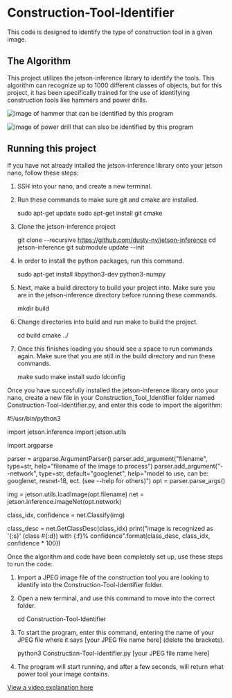 # Construction-Tool-Identifier

This code is designed to identify the type of construction tool in a given image.

## The Algorithm

This project utilizes the jetson-inference library to identify the tools. This algorithm can recognize up to 1000 different classes of objects, but for this project, it has been specifically trained for the use of identifying construction tools like hammers and power drills.

![image of hammer that can be identified by this program](https://i.imgur.com/tJtDgS6.jpg)

![image of power drill that can also be identified by this program](https://i.imgur.com/SPPS46Z.jpg)


## Running this project

If you have not already intalled the jetson-inference library onto your jetson nano, follow these steps:


1. SSH into your nano, and create a new terminal.
2. Run these commands to make sure git and cmake are installed.

    sudo apt-get update
    sudo apt-get install git cmake
    
3. Clone the jetson-inference project

    git clone --recursive https://github.com/dusty-nv/jetson-inference
    cd jetson-inference
    git submodule update --init
    
4. In order to install the python packages, run this command.

    sudo apt-get install libpython3-dev python3-numpy
    
5. Next, make a build directory to build your project into. Make sure you are in the jetson-inference directory before running these commands.

    mkdir build
    
6. Change directories into build and run make to build the project.

    cd build
    cmake ../
    
7. Once this finishes loading you should see a space to run commands again. Make sure that you are still in the build directory and run these commands.

    make
    sudo make install
    sudo ldconfig




Once you have succesfully installed the jetson-inference library onto your nano, create a new file in your Construction_Tool_Identifier folder named Construction-Tool-Identifier.py, and enter this code to import the algorithm:

#!/usr/bin/python3

import jetson.inference
import jetson.utils

import argparse

parser = argparse.ArgumentParser()
parser.add_argument("filename", type=str, help="filename of the image to process")
parser.add_argument("--network", type=str, default="googlenet", help="model to use, can be:  googlenet, resnet-18, ect. (see --help for others)")
opt = parser.parse_args()

img = jetson.utils.loadImage(opt.filename)
net = jetson.inference.imageNet(opt.network)

class_idx, confidence = net.Classify(img)

class_desc = net.GetClassDesc(class_idx)
print("image is recognized as '{:s}' (class #{:d}) with {:f}% confidence".format(class_desc, class_idx, confidence * 100))



Once the algorithm and code have been completely set up, use these steps to run the code:

1. Import a JPEG image file of the construction tool you are looking to identify into the Construction-Tool-Identifier folder. 
2. Open a new terminal, and use this command to move into the correct folder.

    cd Construction-Tool-Identifier
    
3. To start the program, enter this command, entering the name of your JPEG file where it says [your JPEG file name here] (delete the brackets).

    python3 Construction-Tool-Identifier.py [your JPEG file name here]
    
4. The program will start running, and after a few seconds, will return what power tool your image contains.

[View a video explanation here](https://youtu.be/q9Mm9OMYNxY)